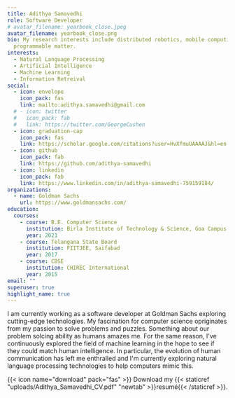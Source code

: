 ```yaml
---
title: Adithya Samavedhi
role: Software Developer 
# avatar_filename: yearbook_close.jpeg
avatar_filename: yearbook_close.png
bio: My research interests include distributed robotics, mobile computing and
  programmable matter.
interests:
  - Natural Language Processing
  - Artificial Intelligence
  - Machine Learning
  - Information Retreival
social:
  - icon: envelope
    icon_pack: fas
    link: mailto:adithya.samavedhi@gmail.com
  # - icon: twitter
  #   icon_pack: fab
  #   link: https://twitter.com/GeorgeCushen
  - icon: graduation-cap
    icon_pack: fas
    link: https://scholar.google.com/citations?user=HvXfmuUAAAAJ&hl=en
  - icon: github
    icon_pack: fab
    link: https://github.com/adithya-samavedhi
  - icon: linkedin
    icon_pack: fab
    link: https://www.linkedin.com/in/adithya-samavedhi-759159184/
organizations:
  - name: Goldman Sachs
    url: https://www.goldmansachs.com/
education:
  courses:
    - course: B.E. Computer Science
      institution: Birla Institute of Technology & Science, Goa Campus
      year: 2021
    - course: Telangana State Board
      institution: FIITJEE, Saifabad
      year: 2017
    - course: CBSE
      institution: CHIREC International
      year: 2015
email: ""
superuser: true
highlight_name: true
---
```

I am currently working as a software developer at Goldman Sachs exploring cutting-edge technologies. My fascination for computer science opriginates from my passion to solve problems and puzzles. Something about our problem solcing ability as humans amazes me. For the same reason, I've continuously explored the field of machine learning in the hope to see if they could match human intelligence. In particular, the evolution of human communication has left me enthralled and I'm currently exploring natural language processing technologies to help computers mimic this.

{{< icon name="download" pack="fas" >}} Download my {{< staticref "uploads/Adithya_Samavedhi_CV.pdf" "newtab" >}}resumé{{< /staticref >}}.